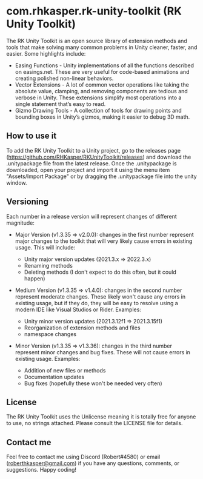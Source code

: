 # com.rhkasper.rk-unity-toolkit (RK Unity Toolkit)

The RK Unity Toolkit is an open source library of extension methods and tools that make solving many common problems in Unity cleaner, faster, and easier. Some highlights include:
- Easing Functions - Unity implementations of all the functions described on easings.net. These are very useful for code-based animations and creating polished non-linear behaviors.
- Vector Extensions - A lot of common vector operations like taking the absolute value, clamping, and removing components are tedious and verbose in Unity. These extensions simplify most operations into a single statement that’s easy to read.
- Gizmo Drawing Tools - A collection of tools for drawing points and bounding boxes in Unity’s gizmos, making it easier to debug 3D math.

## How to use it
To add the RK Unity Toolkit to a Unity project, go to the releases page (https://github.com/RHKasper/RKUnityToolkit/releases) and download the .unitypackage file from the latest release. Once the .unitypackage is downloaded, open your project and import it using the menu item "Assets/Import Package" or by dragging the .unitypackage file into the unity window.

## Versioning
Each number in a release version will represent changes of different magnitude:

- Major Version (v1.3.35 => v2.0.0): changes in the first number represent major changes to the toolkit that will very likely cause errors in existing usage. This will include:
   - Unity major version updates (2021.3.x => 2022.3.x)
   - Renaming methods
   - Deleting methods (I don't expect to do this often, but it could happen)


- Medium Version (v1.3.35 => v1.4.0): changes in the second number represent moderate changes. These likely won't cause any errors in existing usage, but if they do, they will be easy to resolve using a modern IDE like Visual Studios or Rider. Examples:
   - Unity minor version updates (2021.3.12f1 => 2021.3.15f1)
   - Reorganization of extension methods and files
   - namespace changes


- Minor Version (v1.3.35 => v1.3.36): changes in the third number represent minor changes and bug fixes. These will not cause errors in existing usage. Examples:
   - Addition of new files or methods
   - Documentation updates
   - Bug fixes (hopefully these won't be needed very often)

## License
The RK Unity Toolkit uses the Unlicense meaning it is totally free for anyone to use, no strings attached. Please consult the LICENSE file for details.

## Contact me
Feel free to contact me using Discord (Robert#4580) or email (roberthkasper@gmail.com) if you have any questions, comments, or suggestions. Happy coding!
